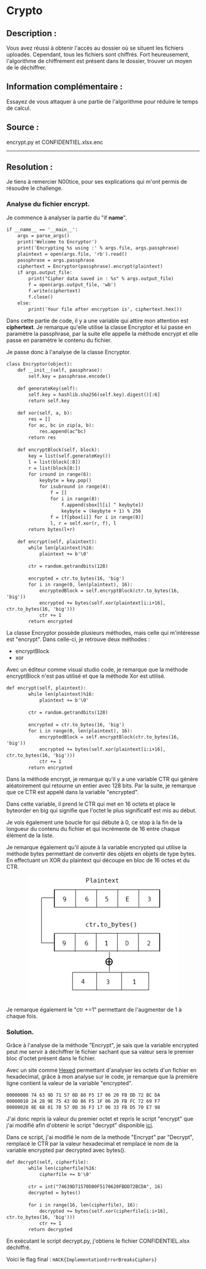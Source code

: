 # Crypto
## Description :
Vous avez réussi à obtenir l'accès au dossier où se situent les fichiers uploadés. Cependant, tous les fichiers sont chiffrés.
Fort heureusement, l'algorithme de chiffrement est présent dans le dossier, trouver un moyen de le déchiffrer.

## Information complémentaire : 
Essayez de vous attaquer à une partie de l'algorithme pour réduire le temps de calcul.

## Source :
encrypt.py et CONFIDENTIEL.xlsx.enc

---

## Resolution : 
Je tiens à remercier N00tice, pour ses explications qui m'ont permis de résoudre le challenge.
### Analyse du fichier encrypt.
Je commence à analyser la partie du "if __name__".
```
if __name__ == '__main__':
    args = parse_args()
    print('Welcome to Encryptor')
    print('Encrypting %s using :' % args.file, args.passphrase)
    plaintext = open(args.file, 'rb').read()
    passphrase = args.passphrase
    ciphertext = Encryptor(passphrase).encrypt(plaintext)
    if args.output_file:
        print("Cipher data saved in : %s" % args.output_file)
        f = open(args.output_file, 'wb')
        f.write(ciphertext)
        f.close()
    else:
        print('Your file after encryption is', ciphertext.hex())
```
Dans cette partie de code, il y a une variable qui attire mon attention est **ciphertext**.
Je remarque qu'elle utilise la classe Encryptor et lui passe en paramètre la passphrase, par la suite elle appelle la méthode encrypt et elle passe en paramètre le contenu du fichier.

Je passe donc à l'analyse de la classe Encryptor.
```
class Encryptor(object):
    def __init__(self, passphrase):
        self.key = passphrase.encode()

    def generateKey(self):
        self.key = hashlib.sha256(self.key).digest()[:6]
        return self.key

    def xor(self, a, b):
        res = []
        for ac, bc in zip(a, b):
            res.append(ac^bc)
        return res

    def encryptBlock(self, block):
        key = list(self.generateKey())
        l = list(block[:8])
        r = list(block[8:])
        for iround in range(6):
            keybyte = key.pop()
            for isubround in range(4):
                f = []
                for i in range(8):
                    f.append(sbox[l[i] ^ keybyte])
                    keybyte = (keybyte + 1) % 256
                f = [f[pbox[i]] for i in range(8)]
                l, r = self.xor(r, f), l
        return bytes(l+r)

    def encrypt(self, plaintext):
        while len(plaintext)%16:
            plaintext += b'\0'

        ctr = random.getrandbits(128)

        encrypted = ctr.to_bytes(16, 'big')
        for i in range(0, len(plaintext), 16):
            encryptedBlock = self.encryptBlock(ctr.to_bytes(16, 'big'))
            encrypted += bytes(self.xor(plaintext[i:i+16], ctr.to_bytes(16, 'big')))
            ctr += 1
        return encrypted 
```
La classe Encryptor possède plusieurs méthodes, mais celle qui m'intéresse est "encrypt". Dans celle-ci, je retrouve deux méthodes :
- encryptBlock
- xor

Avec un éditeur comme visual studio code, je remarque que la méthode encryptBlock n'est pas utilisé et que la méthode Xor est utilisé.
```
def encrypt(self, plaintext):
        while len(plaintext)%16:
            plaintext += b'\0'

        ctr = random.getrandbits(128)

        encrypted = ctr.to_bytes(16, 'big')
        for i in range(0, len(plaintext), 16):
            encryptedBlock = self.encryptBlock(ctr.to_bytes(16, 'big'))
            encrypted += bytes(self.xor(plaintext[i:i+16], ctr.to_bytes(16, 'big')))
            ctr += 1
        return encrypted 
```
Dans la méthode encrypt, je remarque qu'il y a une variable CTR qui génère aléatoirement qui retourne un entier avec 128 bits. Par la suite, je remarque que ce CTR est appelé dans la variable "encrypted". 

Dans cette variable, il prend le CTR qui met en 16 octets et place le byteorder en big qui signifie que l'octet le plus significatif est mis au début.

Je vois également une boucle for qui débute à 0, ce stop à la fin de la longueur du contenu du fichier et qui incrémente de 16 entre chaque élément de la liste.

Je remarque également qu'il ajoute à la variable encrypted qui utilise la méthode bytes permettant de convertir des objets en objets de type bytes. En effectuant un XOR du plaintext qui découpe en bloc de 16 octes et du CTR.

<center>

 ![XorHex](xorhex.png)

</center>

Je remarque également le "ctr +=1" permettant de l'augmenter de 1 à chaque fois.
### Solution.
Grâce à l'analyse de la méthode "Encrypt", je sais que la variable encrypted peut me servir à déchiffrer le fichier sachant que sa valeur sera le premier bloc d'octet présent dans le fichier. 

Avec un site comme [Hexed](https://hexed.it/) permettant d'analyser les octets d'un fichier en hexadecimal, grâce à mon analyse sur le code, je remarque que la première ligne contient la valeur de la variable "encrypted".
```
00000000 74 63 9D 71 57 0D 80 F5 17 06 20 FB DD 72 BC DA
00000010 24 28 9E 75 43 0D 86 F5 1F 06 20 FB FC 72 69 F7
00000020 8E 68 01 70 57 0D 36 F3 17 06 33 FB D5 70 E7 98
```
J'ai donc repris la valeur du premier octet et repris le script "encrypt" que j'ai modifié afin d'obtenir le script "decrypt" disponible [ici](https://github.com/Lug0x/COSCTF/blob/main/Crypto/Crypto/decrypt.py).

Dans ce script, j'ai modifié le nom de la methode "Encrypt" par "Decrypt", remplacé le CTR par la valeur hexadecimal et remplacé le nom de la variable encrypted par decrypted avec bytes().
```
def decrypt(self, cipherfile):
        while len(cipherfile)%16:
            cipherfile += b'\0'

        ctr = int("74639D71570D80F5170620FBDD72BCDA", 16)
        decrypted = bytes()

        for i in range(16, len(cipherfile), 16):
            decrypted += bytes(self.xor(cipherfile[i:i+16], ctr.to_bytes(16, 'big')))
            ctr += 1
        return decrypted
```  
En exécutant le script decrypt.py, j'obtiens le fichier CONFIDENTIEL.xlsx déchiffré.

Voici le flag final : `HACK{ImplementationErrorBreaksCiphers}`